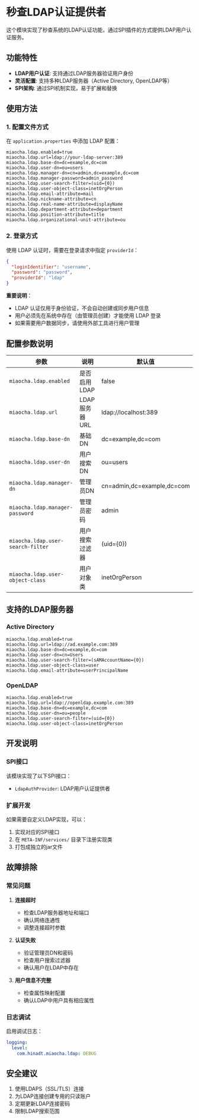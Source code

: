 # 秒查LDAP认证提供者

这个模块实现了秒查系统的LDAP认证功能，通过SPI插件的方式提供LDAP用户认证服务。

## 功能特性

- **LDAP用户认证**: 支持通过LDAP服务器验证用户身份
- **灵活配置**: 支持多种LDAP服务器（Active Directory, OpenLDAP等）
- **SPI架构**: 通过SPI机制实现，易于扩展和替换

## 使用方法

### 1. 配置文件方式

在 `application.properties` 中添加 LDAP 配置：

```properties
miaocha.ldap.enabled=true
miaocha.ldap.url=ldap://your-ldap-server:389
miaocha.ldap.base-dn=dc=example,dc=com
miaocha.ldap.user-dn=ou=users
miaocha.ldap.manager-dn=cn=admin,dc=example,dc=com
miaocha.ldap.manager-password=admin_password
miaocha.ldap.user-search-filter=(uid={0})
miaocha.ldap.user-object-class=inetOrgPerson
miaocha.ldap.email-attribute=mail
miaocha.ldap.nickname-attribute=cn
miaocha.ldap.real-name-attribute=displayName
miaocha.ldap.department-attribute=department
miaocha.ldap.position-attribute=title
miaocha.ldap.organizational-unit-attribute=ou
```

### 2. 登录方式

使用 LDAP 认证时，需要在登录请求中指定 `providerId`：

```json
{
  "loginIdentifier": "username",
  "password": "password",
  "providerId": "ldap"
}
```

**重要说明**：
- LDAP 认证仅用于身份验证，不会自动创建或同步用户信息
- 用户必须先在系统中存在（由管理员创建）才能使用 LDAP 登录
- 如果需要用户数据同步，请使用外部工具进行用户管理

## 配置参数说明

| 参数 | 说明 | 默认值 |
|------|------|--------|
| `miaocha.ldap.enabled` | 是否启用LDAP | false |
| `miaocha.ldap.url` | LDAP服务器URL | ldap://localhost:389 |
| `miaocha.ldap.base-dn` | 基础DN | dc=example,dc=com |
| `miaocha.ldap.user-dn` | 用户搜索DN | ou=users |
| `miaocha.ldap.manager-dn` | 管理员DN | cn=admin,dc=example,dc=com |
| `miaocha.ldap.manager-password` | 管理员密码 | admin |
| `miaocha.ldap.user-search-filter` | 用户搜索过滤器 | (uid={0}) |
| `miaocha.ldap.user-object-class` | 用户对象类 | inetOrgPerson |

## 支持的LDAP服务器

### Active Directory
```properties
miaocha.ldap.enabled=true
miaocha.ldap.url=ldap://ad.example.com:389
miaocha.ldap.base-dn=dc=example,dc=com
miaocha.ldap.user-dn=cn=Users
miaocha.ldap.user-search-filter=(sAMAccountName={0})
miaocha.ldap.user-object-class=user
miaocha.ldap.email-attribute=userPrincipalName
```

### OpenLDAP
```properties
miaocha.ldap.enabled=true
miaocha.ldap.url=ldap://openldap.example.com:389
miaocha.ldap.base-dn=dc=example,dc=com
miaocha.ldap.user-dn=ou=people
miaocha.ldap.user-search-filter=(uid={0})
miaocha.ldap.user-object-class=inetOrgPerson
```

## 开发说明

### SPI接口

该模块实现了以下SPI接口：
- `LdapAuthProvider`: LDAP用户认证提供者

### 扩展开发

如果需要自定义LDAP实现，可以：
1. 实现对应的SPI接口
2. 在 `META-INF/services/` 目录下注册实现类
3. 打包成独立的jar文件

## 故障排除

### 常见问题

1. **连接超时**
   - 检查LDAP服务器地址和端口
   - 确认网络连通性
   - 调整连接超时参数

2. **认证失败**
   - 验证管理员DN和密码
   - 检查用户搜索过滤器
   - 确认用户在LDAP中存在

3. **用户信息不完整**
   - 检查属性映射配置
   - 确认LDAP中用户具有相应属性

### 日志调试

启用调试日志：
```yaml
logging:
  level:
    com.hinadt.miaocha.ldap: DEBUG
```

## 安全建议

1. 使用LDAPS（SSL/TLS）连接
2. 为LDAP连接创建专用的只读账户
3. 定期更新LDAP连接密码
4. 限制LDAP搜索范围 